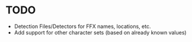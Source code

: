 TODO
====
* Detection Files/Detectors for FFX names, locations, etc.
* Add support for other character sets (based on already known values)
